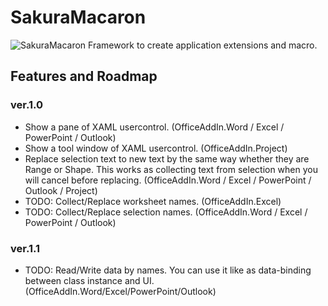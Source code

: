 # SakuraMacaron
![SakuraMacaron](http://surviveplus.net/images/SakuraMacaron.png) Framework to create application extensions and macro.

## Features and Roadmap
### ver.1.0
- Show a pane of XAML usercontrol. (OfficeAddIn.Word / Excel / PowerPoint / Outlook)
- Show a tool window of XAML usercontrol. (OfficeAddIn.Project)
- Replace selection text to new text  by the same way whether they are Range or Shape. This works as collecting text from selection when you will cancel before replacing. (OfficeAddIn.Word / Excel / PowerPoint / Outlook / Project)
- TODO: Collect/Replace worksheet names. (OfficeAddIn.Excel)
- TODO: Collect/Replace selection names. (OfficeAddIn.Word / Excel / PowerPoint / Outlook)

### ver.1.1
- TODO: Read/Write data  by names. You can use it like as data-binding between class instance and UI. (OfficeAddIn.Word/Excel/PowerPoint/Outlook)
